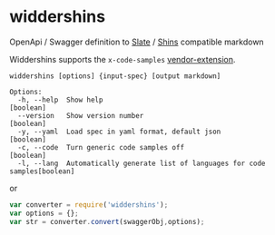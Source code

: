 # widdershins
OpenApi / Swagger definition to [Slate](https://github.com/lord/slate) / 
[Shins](https://github.com/mermade/shins) compatible markdown

Widdershins supports the `x-code-samples` [vendor-extension](https://github.com/Rebilly/ReDoc/blob/master/docs/redoc-vendor-extensions.md#operation-object-vendor-extensions).

````
widdershins [options] {input-spec} [output markdown]

Options:
  -h, --help  Show help                                                [boolean]
  --version   Show version number                                      [boolean]
  -y, --yaml  Load spec in yaml format, default json                   [boolean]
  -c, --code  Turn generic code samples off                            [boolean]
  -l, --lang  Automatically generate list of languages for code samples[boolean]
````

or


````javascript
var converter = require('widdershins');
var options = {};
var str = converter.convert(swaggerObj,options);
````
